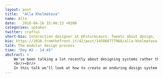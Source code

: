 ```yaml
---
layout: post
title:  "Alla Kholmatova"
name: Alla
date:   2016-04-16 15:40:13 +0200
categories: speaker
twitter: craftui
short-bio: Interaction designer at @FutureLearn. Tweets about design, interfaces, architecture, behavioural psychology and, very occasionally, robots.
bio: https://2016.fromthefront.it/42/post/145866777968/alla-kholmatova-alla-is-an-interaction-designer-at
talk: The modular design process
time: "Day #2 - 14:45"
abstract: >
    We've been talking a lot recently about designing systems rather than pages, but what exactly is a design system? And why do some systems get better with time – more coherent and well functioning, while others get progressively worse – they become bloated, cumbersome, difficult to work with? Most importantly, once your design system is set up, how do you make sure that other people in your company can use it to achieve their goals, and that they would even *want* to work with that system?
    <br/><br/>
    In this talk we’ll look at how to create an enduring design system that people want to use. We’ll talk through the steps to get there, as well as mistakes, stumbling blocks, and lessons learned.
---
```

